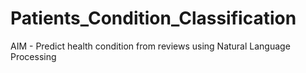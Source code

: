 # Patients_Condition_Classification
AIM - Predict health condition from reviews using Natural Language Processing
